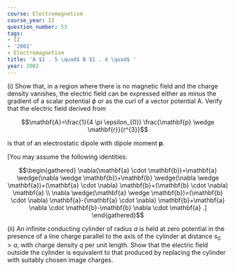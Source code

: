 ```yaml
---
course: Electromagnetism
course_year: II
question_number: 53
tags:
- II
- '2002'
- Electromagnetism
title: 'A $1 . 5 \quad$ B $1 . 4 \quad$ '
year: 2002
---
```



(i) Show that, in a region where there is no magnetic field and the charge density vanishes, the electric field can be expressed either as minus the gradient of a scalar potential $\phi$ or as the curl of a vector potential A. Verify that the electric field derived from

$$\mathbf{A}=\frac{1}{4 \pi \epsilon_{0}} \frac{\mathbf{p} \wedge \mathbf{r}}{r^{3}}$$

is that of an electrostatic dipole with dipole moment $\mathbf{p}$.

[You may assume the following identities:

$$\begin{gathered}
\nabla(\mathbf{a} \cdot \mathbf{b})=\mathbf{a} \wedge(\nabla \wedge \mathbf{b})+\mathbf{b} \wedge(\nabla \wedge \mathbf{a})+(\mathbf{a} \cdot \nabla) \mathbf{b}+(\mathbf{b} \cdot \nabla) \mathbf{a} \\
\nabla \wedge(\mathbf{a} \wedge \mathbf{b})=(\mathbf{b} \cdot \nabla) \mathbf{a}-(\mathbf{a} \cdot \nabla) \mathbf{b}+\mathbf{a} \nabla \cdot \mathbf{b}-\mathbf{b} \nabla \cdot \mathbf{a} .]
\end{gathered}$$

(ii) An infinite conducting cylinder of radius $a$ is held at zero potential in the presence of a line charge parallel to the axis of the cylinder at distance $s_{0}>a$, with charge density $q$ per unit length. Show that the electric field outside the cylinder is equivalent to that produced by replacing the cylinder with suitably chosen image charges.